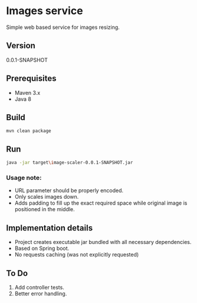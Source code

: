 # Images service

Simple web based service for images resizing.

## Version
0.0.1-SNAPSHOT

## Prerequisites
* Maven 3.x
* Java 8

## Build
```
mvn clean package
```

## Run
```sh
java -jar target\image-scaler-0.0.1-SNAPSHOT.jar
```

### Usage note:
* URL parameter should be properly encoded.
* Only scales images down.
* Adds padding to fill up the exact required space while original image is positioned in the middle.

## Implementation details
 - Project creates executable jar bundled with all necessary dependencies.
 - Based on Spring boot.
 - No requests caching (was not explicitly requested)

## To Do
1. Add controller tests.
2. Better error handling.

 
